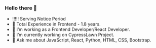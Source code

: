 ### Hello there 👋

- !!!!! Serving Notice Period
- 🔭 Total Experience in Frontend - 1.8 years.
- 🔭 I’m working as a Frontend Developer/React Developer.
- 🔭 I’m currently working on CypressLawn Project.
- 💬 Ask me about JavaScript, React, Python, HTML, CSS, Bootstrap.

